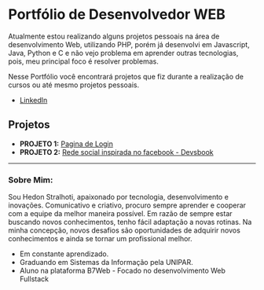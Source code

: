 # Portfólio de Desenvolvedor WEB

Atualmente estou realizando alguns projetos pessoais na área de desenvolvimento Web, utilizando PHP, porém já desenvolvi em Javascript, Java, Python e C e não vejo problema em aprender outras tecnologias, pois, meu principal foco é resolver problemas.


Nesse Portfólio você encontrará projetos que fiz durante a realização de cursos ou até mesmo projetos pessoais.


* [LinkedIn](https://www.linkedin.com/in/hedon-stralhoti-33a36a9b/)

## Projetos 

* **PROJETO 1:** [Pagina de Login](https://github.com/Hedonstralhoti/Sistema-de-login)
* **PROJETO 2:** [Rede social inspirada no facebook - Devsbook](https://github.com/Hedonstralhoti/Devsbook)

---

### Sobre Mim:

Sou Hedon Stralhoti, apaixonado por tecnologia, desenvolvimento e inovações. Comunicativo e criativo, procuro sempre aprender e cooperar com a equipe da melhor maneira possível. Em razão de sempre estar buscando novos conhecimentos, tenho fácil adaptação a novas rotinas. Na minha concepção, novos desafios são oportunidades de adquirir novos conhecimentos e ainda se tornar um profissional melhor.


* Em constante aprendizado.
* Graduando em Sistemas da Informação pela UNIPAR.
* Aluno na plataforma B7Web - Focado no desenvolvimento Web Fullstack

